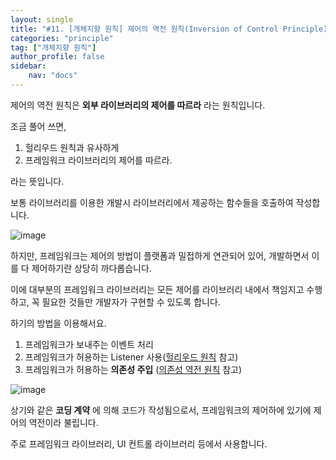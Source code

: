 ```yaml
---
layout: single
title: "#11. [개체지향 원칙] 제어의 역전 원칙(Inversion of Control Principle)"
categories: "principle"
tag: ["개체지향 원칙"]
author_profile: false
sidebar: 
    nav: "docs"
---
```


제어의 역전 원칙은 **외부 라이브러리의 제어를 따르라** 라는 원칙입니다.

조금 풀어 쓰면,

1. 헐리우드 원칙과 유사하게
2. 프레임워크 라이브러리의 제어를 따르라.

라는 뜻입니다.

보통 라이브러리를 이용한 개발시 라이브러리에서 제공하는 함수들을 호출하여 작성합니다.

![image](https://github.com/tango1202/tango1202.github.io/assets/133472501/f1ff73a4-a613-478e-b110-09a3406493b5)

하지만, 프레임워크는 제어의 방법이 플랫폼과 밀접하게 연관되어 있어, 개발하면서 이를 다 제어하기란 상당히 까다롭습니다. 

이에 대부분의 프레임워크 라이브러리는 모든 제어를 라이브러리 내에서 책임지고 수행하고, 꼭 필요한 것들만 개발자가 구현할 수 있도록 합니다.

하기의 방법을 이용해서요.

1. 프레임워크가 보내주는 이벤트 처리
2. 프레임워크가 허용하는 Listener 사용([헐리우드 원칙](https://tango1202.github.io/principle/principle-hollywood/) 참고)
3. 프레임워크가 허용하는 **의존성 주입** ([의존성 역전 원칙](https://tango1202.github.io/principle/principle-dependency-inversion/) 참고)

![image](https://github.com/tango1202/tango1202.github.io/assets/133472501/7bc7bd0f-f027-4ad6-83ce-1ed07a47bfed)

상기와 같은 **코딩 계약** 에 의해 코드가 작성됨으로서, 프레임워크의 제어하에 있기에 제어의 역전이라 불립니다.

주로 프레임워크 라이브러리, UI 컨트롤 라이브러리 등에서 사용합니다.

